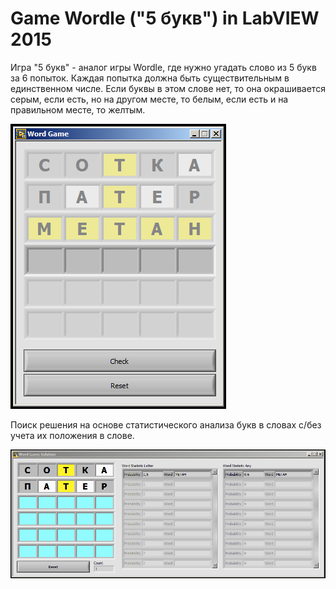 # Game Wordle  ("5 букв") in LabVIEW 2015

Игра "5 букв" - аналог игры Wordle, где нужно угадать слово из 5 букв за 6 попыток. Каждая попытка должна быть существительным в единственном числе. Если буквы в этом слове нет, то она окрашивается серым, если есть, но на другом месте, то белым, если есть и на правильном месте, то желтым.

![Image alt](https://github.com/IvanLisRus/Word_Game_LabVIEW_2015/blob/main/DOC/Game%20Word.png)

Поиск решения на основе статистического анализа букв в словах с/без учета их положения в слове.

![Image alt](https://github.com/IvanLisRus/Word_Game_LabVIEW_2015/blob/main/DOC/Game%20Word%20Solution.png)
